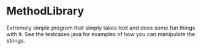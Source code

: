 MethodLibrary
=============

Extremely simple program that simply takes text and does some fun things with it.
See the testcases.java for examples of how you can manipulate the strings.
